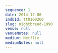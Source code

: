 ```yaml
---
sequence: 1
date: 2014-12-06
imdbId: tt0100260
slug: nightbreed-1990
venue: null
venueNotes: null
medium: Netflix
mediumNotes: null
---
```


